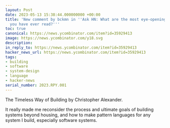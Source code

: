 ```yaml
---
layout: Post
date: 2023-05-13 15:38:44.000000000 +00:00
title: 'New comment by bckmn in ''Ask HN: What are the most eye-opening textbooks
  you have ever read?'''
toc: true
canonical: https://news.ycombinator.com/item?id=35929413
image: https://news.ycombinator.com/y18.svg
description:
in_reply_to: https://news.ycombinator.com/item?id=35929413
hacker_news_url: https://news.ycombinator.com/item?id=35929413
tags:
- building
- software
- system-design
- language
- hacker-news
serial_number: 2023.RPY.001
---
```

<p>The Timeless Way of Building by Christopher Alexander.<p>It really made me reconsider the process and ultimate goals of building systems beyond housing, and how to make pattern languages for any system I build, especially software systems.</p>
